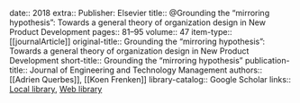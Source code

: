 date:: 2018
extra:: Publisher: Elsevier
title:: @Grounding the “mirroring hypothesis”: Towards a general theory of organization design in New Product Development
pages:: 81–95
volume:: 47
item-type:: [[journalArticle]]
original-title:: Grounding the “mirroring hypothesis”: Towards a general theory of organization design in New Product Development
short-title:: Grounding the “mirroring hypothesis”
publication-title:: Journal of Engineering and Technology Management
authors:: [[Adrien Querbes]], [[Koen Frenken]]
library-catalog:: Google Scholar
links:: [Local library](zotero://select/library/items/WHPR76U4), [Web library](https://www.zotero.org/users/6520516/items/WHPR76U4)
